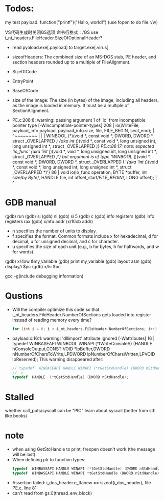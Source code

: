 # Todos:

my test payload: 
function("printf")("Hallo, world!")
(use fopen to do file r/w) 

VS代码生成时关闭GS选项 命令行格式：/GS
use i_nt_headers.FileHeader.SizeOfOptionalHeader?

- read pyaload.exe[.payload] to target.exe[.virus]

- sizeofHeaders: The combined size of an MS-DOS stub, PE header, and section headers rounded up to a multiple of FileAlignment.
- SizeOfCode
- EntryPoint
- BaseOfCode
- size of the image: The size (in bytes) of the image, including all headers, as the image is loaded in memory. It must be a multiple of SectionAlignment.

- PE.c:208:8: warning: passing argument 1 of 'io' from incompatible pointer type [-Wincompatible-pointer-types]
    208 |     io(WriteFile, payload_info.payload, payload_info.size, file, FILE_BEGIN, sect_end);
        |        ^~~~~~~~~
        |        |
        |        WINBOOL (*)(void *, const void *, DWORD,  DWORD *, struct _OVERLAPPED *) {aka int (*)(void *, const void *, long unsigned int,  long unsigned int *, struct _OVERLAPPED *)}
  PE.c:86:17: note: expected 'io_func' {aka 'int (*)(void *, void *, long unsigned int,  long unsigned int *, struct _OVERLAPPED *)'} but argument is of type 'WINBOOL (*)(void *, const void *, DWORD,  DWORD *, struct _OVERLAPPED *)' {aka 'int (*)(void *, const void *, long unsigned int,  long unsigned int *, struct _OVERLAPPED *)'}
     86 | void io(io_func operation, BYTE *buffer, int size/*by Byte*/, HANDLE file, int offset_start/*FILE_BEGIN*/, LONG offset);
        |         ~~~~~~~~^~~~~~~~~


# GDB manual
(gdb) run
(gdb) si
(gdb) ni
(gdb) si 5
(gdb) c
(gdb) info registers 
(gdb) info registers rax
(gdb) x/nfu addr (x/10cb addr)
- n specifies the number of units to display.
- f specifies the format. Common formats include x for hexadecimal, d for decimal, u for unsigned decimal, and c for character.
- u specifies the size of each unit (e.g., b for bytes, h for halfwords, and w for words).

(gdb) x/4xw &my_variable
(gdb) print my_variable
(gdb) layout asm
(gdb) display/i $pc
(gdb) x/5i $pc  

gcc -g(include debugging information)

# Qustions 
- Will the compiler optimize this code so that i_nt_headers.FileHeader.NumberOfSections gets loaded into register instead of reading memory every time?
  ```c
  for (int i = 0; i < i_nt_headers.FileHeader.NumberOfSections; i++)
  ```
- payload.c:16:1: warning: 'dllimport' attribute ignored [-Wattributes]
   16 | typedef  WINBASEAPI WINBOOL WINAPI (*tWriteConsoleA) (HANDLE hConsoleOutput,CONST VOID *lpBuffer,DWORD nNumberOfCharsToWrite,LPDWORD lpNumberOfCharsWritten,LPVOID lpReserved);
  This warning disappeared after:
  ```c
  // typedef  WINBASEAPI HANDLE WINAPI (*tGetStdHandle) (DWORD nStdHandle);
  // ->
  typedef  HANDLE  (*tGetStdHandle) (DWORD nStdHandle);
  ```

# Stalled
whether call_puts/syscall can be "PIC"
learn about syscall (better from sth like books)

# note
- when using GetStdHandle to print, freopen doesn't work (the message will be lost).
- When defining ptr to function types:
  ```c
  typedef  WINBASEAPI HANDLE WINAPI (*tGetStdHandle) (DWORD nStdHandle); // correct
  typedef  WINBASEAPI HANDLE WINAPI *tGetStdHandle (DWORD nStdHandle); // wrong
  ```
- Assertion failed: i_dos_header.e_lfanew == sizeof(i_dos_header), file PE.c, line 81
- can't read from gs:0(thread_env_block)
